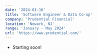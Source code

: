 ```yaml
---
date: '2024-01-16'
title: 'Software Engineer & Data Co-op'
company: 'Prudential Financial'
location: 'Newark, NJ'
range: 'January - May 2024'
url: 'https://www.prudential.com/'
---
```


- Starting soon!
